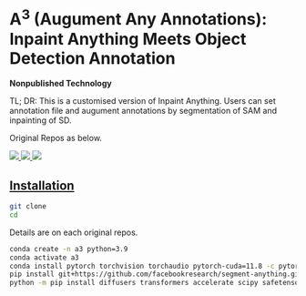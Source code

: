 # A<sup>3</sup> (Augument Any Annotations): Inpaint Anything Meets Object Detection Annotation

<b>Nonpublished Technology</b>

TL; DR: This is a customised version of Inpaint Anything. Users can set annotation file and augument annotations by segmentation of SAM and inpainting of SD.

Original Repos as below.

<p>
<a href="https://github.com/geekyutao/Inpaint-Anything">
<img src="https://img.shields.io/badge/-InpaintingAnything-181717.svg?logo=github&style=flat">
 </a>
<a href="https://github.com/facebookresearch/segment-anything/">
<img src="https://img.shields.io/badge/-SegmentAnythingModel-181717.svg?logo=github&style=flat">
</a>
<a href="https://github.com/CompVis/stable-diffusion/">
<img src="https://img.shields.io/badge/-StableDiffusion-181717.svg?logo=github&style=flat">
</p>
 
 ## Installation

 ```bash
 git clone 
 cd 
 ```


 Details are on each original repos.

 ```bash
 conda create -n a3 python=3.9
 conda activate a3
 conda install pytorch torchvision torchaudio pytorch-cuda=11.8 -c pytorch -c nvidia
 pip install git+https://github.com/facebookresearch/segment-anything.git
 python -m pip install diffusers transformers accelerate scipy safetensors
 ```
